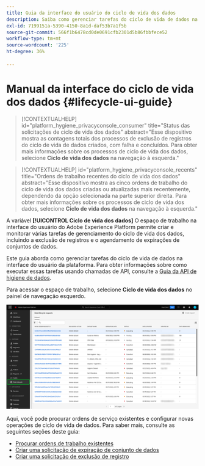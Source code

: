 ```yaml
---
title: Guia da interface do usuário do ciclo de vida dos dados
description: Saiba como gerenciar tarefas do ciclo de vida de dados na interface do usuário do Adobe Experience Platform.
exl-id: 7199151a-5390-4150-8a1d-daf53b7a1f5b
source-git-commit: 566f1b6478cd0de0691cfb2301d5b86fbbfece52
workflow-type: tm+mt
source-wordcount: '225'
ht-degree: 36%

---
```


# Manual da interface do ciclo de vida dos dados {#lifecycle-ui-guide}

>[!CONTEXTUALHELP]
>id="platform_hygiene_privacyconsole_consumer"
>title="Status das solicitações de ciclo de vida dos dados"
>abstract="Esse dispositivo mostra as contagens totais dos processos de exclusão de registros do ciclo de vida de dados criados, com falha e concluídos. Para obter mais informações sobre os processos de ciclo de vida dos dados, selecione **Ciclo de vida dos dados** na navegação à esquerda."

>[!CONTEXTUALHELP]
>id="platform_hygiene_privacyconsole_recents"
>title="Ordens de trabalho recentes do ciclo de vida dos dados"
>abstract="Esse dispositivo mostra as cinco ordens de trabalho do ciclo de vida dos dados criadas ou atualizadas mais recentemente, dependendo da opção selecionada na parte superior direita. Para obter mais informações sobre os processos de ciclo de vida dos dados, selecione **Ciclo de vida dos dados** na navegação à esquerda."

A variável **[!UICONTROL Ciclo de vida dos dados]** O espaço de trabalho na interface do usuário do Adobe Experience Platform permite criar e monitorar várias tarefas de gerenciamento do ciclo de vida dos dados, incluindo a exclusão de registros e o agendamento de expirações de conjuntos de dados.

Este guia aborda como gerenciar tarefas do ciclo de vida de dados na interface do usuário da plataforma. Para obter informações sobre como executar essas tarefas usando chamadas de API, consulte a [Guia da API de higiene de dados](../api/overview.md).

Para acessar o espaço de trabalho, selecione **Ciclo de vida dos dados** no painel de navegação esquerdo.

![A variável [!UICONTROL Ciclo de vida dos dados] espaço de trabalho na interface do usuário da Platform, com [!UICONTROL Ciclo de vida dos dados] realçado na navegação à esquerda.](../images/ui/overview/home.png)

Aqui, você pode procurar ordens de serviço existentes e configurar novas operações de ciclo de vida de dados. Para saber mais, consulte as seguintes seções deste guia:

* [Procurar ordens de trabalho existentes](./browse.md)
* [Criar uma solicitação de expiração de conjunto de dados](./dataset-expiration.md)
* [Criar uma solicitação de exclusão de registro](./record-delete.md)
